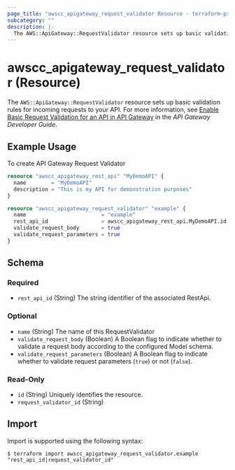 ```yaml
---
page_title: "awscc_apigateway_request_validator Resource - terraform-provider-awscc"
subcategory: ""
description: |-
  The AWS::ApiGateway::RequestValidator resource sets up basic validation rules for incoming requests to your API. For more information, see Enable Basic Request Validation for an API in API Gateway https://docs.aws.amazon.com/apigateway/latest/developerguide/api-gateway-method-request-validation.html in the API Gateway Developer Guide.
---
```


# awscc_apigateway_request_validator (Resource)

The ``AWS::ApiGateway::RequestValidator`` resource sets up basic validation rules for incoming requests to your API. For more information, see [Enable Basic Request Validation for an API in API Gateway](https://docs.aws.amazon.com/apigateway/latest/developerguide/api-gateway-method-request-validation.html) in the *API Gateway Developer Guide*.

## Example Usage

To create API Gateway Request Validator
```terraform
resource "awscc_apigateway_rest_api" "MyDemoAPI" {
  name        = "MyDemoAPI"
  description = "This is my API for demonstration purposes"
}

resource "awscc_apigateway_request_validator" "example" {
  name                        = "example"
  rest_api_id                 = awscc_apigateway_rest_api.MyDemoAPI.id
  validate_request_body       = true
  validate_request_parameters = true
}
```

<!-- schema generated by tfplugindocs -->
## Schema

### Required

- `rest_api_id` (String) The string identifier of the associated RestApi.

### Optional

- `name` (String) The name of this RequestValidator
- `validate_request_body` (Boolean) A Boolean flag to indicate whether to validate a request body according to the configured Model schema.
- `validate_request_parameters` (Boolean) A Boolean flag to indicate whether to validate request parameters (``true``) or not (``false``).

### Read-Only

- `id` (String) Uniquely identifies the resource.
- `request_validator_id` (String)

## Import

Import is supported using the following syntax:

```shell
$ terraform import awscc_apigateway_request_validator.example "rest_api_id|request_validator_id"
```